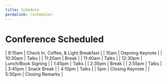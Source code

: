 ```yaml
---
title: Schedule
permalink: /schedule/
---
```


# Conference Scheduled

| 9:15am    | Check In, Coffee, & Light Breakfast   |
| 10am      | Oepning Keynote                       |
| 10:30am   | Talks                                 |
| 11:20am   | Break                                 |
| 11:40am   | Talks                                 |
| 12:30pm   | Lunch/Book Signing                    |
| 1:45pm    | Talks                                 |
| 2:35pm    | Break                                 |
| 2:55pm    | Talks                                 |
| 3:45pm    | Snack Break                           |
| 4:10pm    | Talks                                 |
| 5pm       | Closing Keynote                       |
| 5:30pm    | Closing Remarks                       |
